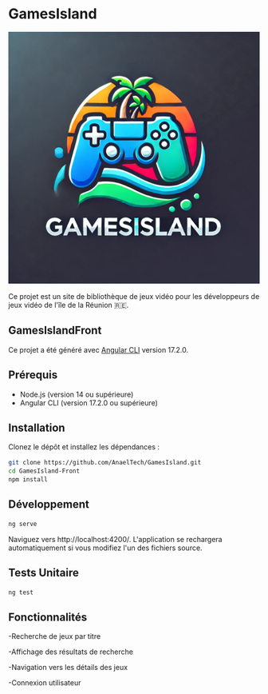 # GamesIsland
![GamesIsland Logo](./src/assets/GamesIsland-Logo.webp)

Ce projet est un site de bibliothèque de jeux vidéo pour les développeurs de jeux vidéo de l'île de la Réunion 🇷🇪.

## GamesIslandFront

Ce projet a été généré avec [Angular CLI](https://github.com/angular/angular-cli) version 17.2.0.

## Prérequis

- Node.js (version 14 ou supérieure)
- Angular CLI (version 17.2.0 ou supérieure)

## Installation

Clonez le dépôt et installez les dépendances :

```bash
git clone https://github.com/AnaelTech/GamesIsland.git
cd GamesIsland-Front
npm install
```
## Développement

```bash
ng serve
```
Naviguez vers http://localhost:4200/. L'application se rechargera automatiquement si vous modifiez l'un des fichiers source.

## Tests Unitaire

```bash
ng test
```

## Fonctionnalités

-Recherche de jeux par titre

-Affichage des résultats de recherche

-Navigation vers les détails des jeux

-Connexion utilisateur 